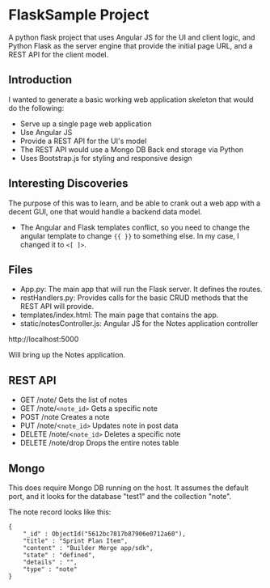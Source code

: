 # FlaskSample Project

A python flask project that uses Angular JS for the UI and client logic, and Python Flask as the server engine that provide the initial page URL, and a REST API for the client model.

## Introduction

I wanted to generate a basic working web application skeleton that would do the following:

  * Serve up a single page web application
  * Use Angular JS
  * Provide a REST API for the UI's model
  * The REST API would use a Mongo DB Back end storage via Python
  * Uses Bootstrap.js for styling and responsive design 

## Interesting Discoveries

The purpose of this was to learn, and be able to crank out a web app with a decent GUI, 
one that would handle a backend data model.

  * The Angular and Flask templates conflict, so you need to change the angular
    template to change `{{ }}` to something else. In my case, I changed it to 
    `<[ ]>`.


## Files

   * App.py: The main app that will run the Flask server. It defines the routes.
   * restHandlers.py: Provides calls for the basic CRUD methods that the REST API will provide.
   * templates/index.html: The main page that contains the app.
   * static/notesController.js: Angular JS for the Notes application controller


   http://localhost:5000

   Will bring up the Notes application. 


## REST API

   * GET	/note/			Gets the list of notes
   * GET	/note/`<note_id>`		Gets a specific note
   * POST /note			Creates a note
   * PUT  /note/<`note_id>` 	Updates note in post data
   * DELETE /note/<`note_id>`	Deletes a specific note
   * DELETE /note/drop		Drops the entire notes table

## Mongo

This does require Mongo DB running on the host. It assumes the default port, and it
looks for the database "test1" and the collection "note". 

The note record looks like this:

```
{
	"_id" : ObjectId("5612bc7817b87906e0712a60"),
	"title" : "Sprint Plan Item",
	"content" : "Builder Merge app/sdk",
	"state" : "defined",
	"details" : "",
	"type" : "note"
}
```
